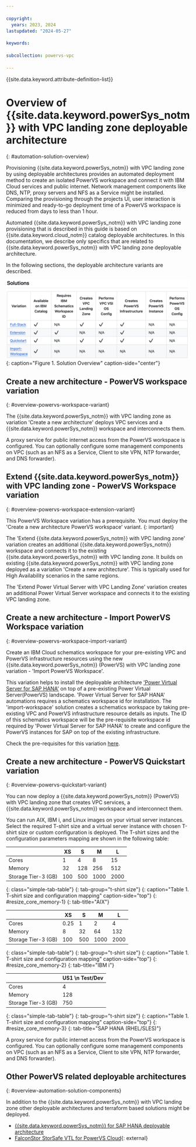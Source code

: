```yaml
---

copyright:
  years: 2023, 2024
lastupdated: "2024-05-27"

keywords:

subcollection: powervs-vpc

---
```


{{site.data.keyword.attribute-definition-list}}

# Overview of {{site.data.keyword.powerSys_notm}} with VPC landing zone deployable architecture
{: #automation-solution-overview}

Provisioning {{site.data.keyword.powerSys_notm}} with VPC landing zone by using deployable architectures provides an automated deployment method to create an isolated PowerVS workspace and connect it with IBM Cloud services and public internet. Network management components like DNS, NTP, proxy servers and NFS as a Service might be installed. Comparing the provisioning through the projects UI, user interaction is minimized and ready-to-go deployment time of a PowerVS workspace is reduced from days to less than 1 hour. 

Automated {{site.data.keyword.powerSys_notm}} with VPC landing zone provisioning that is described in this guide is based on {{site.data.keyword.cloud_notm}} catalog deployable architectures. In this documentation, we describe only specifics that are related to {{site.data.keyword.powerSys_notm}} with VPC landing zone deployable architecture.

In the following sections, the deployable architecture variants are described. 

![Solution Overview](images/overview-solutions.png){: caption="Figure 1. Solution Overview" caption-side="center"}

## Create a new architecture - PowerVS workspace variation
{: #overview-powervs-workspace-variant}

The {{site.data.keyword.powerSys_notm}} with VPC landing zone as variation 'Create a new architecture' deploys VPC services and a {{site.data.keyword.powerSys_notm}} workspace and interconnects them.

A proxy service for public internet access from the PowerVS workspace is configured. You can optionally configure some management components on VPC (such as an NFS as a Service, Client to site VPN, NTP forwarder, and DNS forwarder).

## Extend {{site.data.keyword.powerSys_notm}} with VPC landing zone - PowerVS Workspace variation
{: #overview-powervs-workspace-extension-variant}

This PowerVS Workspace variation has a prerequisite. You must deploy the 'Create a new architecture PowerVS workspace' variant.
{: important}

The 'Extend {{site.data.keyword.powerSys_notm}} with VPC landing zone' variation creates an additional {{site.data.keyword.powerSys_notm}} workspace and connects it to the existing {{site.data.keyword.powerSys_notm}} with VPC landing zone. It builds on existing {{site.data.keyword.powerSys_notm}} with VPC landing zone deployed as a variation 'Create a new architecture'.
This is typically used for High Availability scenarios in the same regions.


The 'Extend Power Virtual Server with VPC Landing Zone' variation creates an additional Power Virtual Server workspace and connects it to the existing VPC landing zone.

## Create a new architecture - Import PowerVS Workspace variation
{: #overview-powervs-workspace-import-variant}

Create an IBM Cloud schematics workspace for your pre-existing VPC and PowerVS infrastructure resources using the new {{site.data.keyword.powerSys_notm}} (PowerVS) with VPC landing zone variation - 'Import PowerVS Workspace'. 

This variation helps to install the deployable architecture ['Power Virtual Server for SAP HANA'](https://cloud.ibm.com/catalog/architecture/deploy-arch-ibm-pvs-sap-9aa6135e-75d5-467e-9f4a-ac2a21c069b8-global) on top of a pre-existing Power Virtual Server(PowerVS) landscape. 'Power Virtual Server for SAP HANA' automations requires a schematics workspace id for installation. The 'import-workspace' solution creates a schematics workspace by taking pre-existing VPC and PowerVS infrastructure resource details as inputs. The ID of this schematics workspace will be the pre-requisite workspace id required by 'Power Virtual Server for SAP HANA' to create and configure the PowerVS instances for SAP on top of the existing infrastructure. 

Check the pre-requisites for this variation [here](https://github.com/terraform-ibm-modules/terraform-ibm-powervs-infrastructure/tree/main/solutions/import-workspace#pre-requisites).

## Create a new architecture - PowerVS Quickstart variation
{: #overview-powervs-quickstart-variant}

You can now deploy a {{site.data.keyword.powerSys_notm}} (PowerVS) with VPC landing zone that creates VPC services, a {{site.data.keyword.powerSys_notm}} workspace and interconnect them. 

You can run AIX, IBM i, and Linux images on your virtual server instances. Select the required T-shirt size and a virtual server instance with chosen T-shirt size or custom configuration is deployed. The T-shirt sizes and the configuration parameters mapping are shown in the following table:

|  | XS | S | M | L |
|---------------------- | ------------------------- | ------------------------- | -------------------------  | ------------------------- |
| Cores | 1 | 4 | 8 | 15 |
| Memory | 32 | 128 | 256 | 512 |
| Storage Tier-3 (GB) | 100 | 500 | 1000 | 2000 |
{: class="simple-tab-table"}
{: tab-group="t-shirt size"}
{: caption="Table 1. T-shirt size and configuration mapping" caption-side="top"}
{: #resize_core_memory-1}
{: tab-title="AIX"}

|  | XS | S | M | L |
|---------------------- | ------------------------- | ------------------------- | -------------------------  | ------------------------- |
| Cores | 0.25 | 1 | 2 | 4 |
| Memory | 8 | 32 | 64 | 132 |
| Storage Tier-3 (GB) | 100 | 500 | 1000 | 2000 |
{: class="simple-tab-table"}
{: tab-group="t-shirt size"}
{: caption="Table 1. T-shirt size and configuration mapping" caption-side="top"}
{: #resize_core_memory-2}
{: tab-title="IBM i"}

|  | US1 \n Test/Dev |
|---------------------- | ------------------------- |
| Cores | 4 |
| Memory | 128 |
| Storage Tier-3 (GB) | 750 |
{: class="simple-tab-table"}
{: tab-group="t-shirt size"}
{: caption="Table 1. T-shirt size and configuration mapping" caption-side="top"}
{: #resize_core_memory-3}
{: tab-title="SAP HANA (RHEL/SLES)"}


A proxy service for public internet access from the PowerVS workspace is configured. You can optionally configure some management components on VPC (such as an NFS as a Service, Client to site VPN, NTP forwarder, and DNS forwarder).

## Other PowerVS related deployable architectures
{: #overview-automation-solution-components}

In addition to the {{site.data.keyword.powerSys_notm}} with VPC landing zone other deployable architectures and terraform based solutions might be deployed. 

- [{{site.data.keyword.powerSys_notm}} for SAP HANA deployable architecture](/docs/sap-powervs)
- [FalconStor StorSafe VTL for PowerVS Cloud](https://falconstor-download.s3.us-east.cloud-object-storage.appdomain.cloud/FalconStor%20VTL%20for%20IBM%20Deployment%20Guide.pdf){: external}
